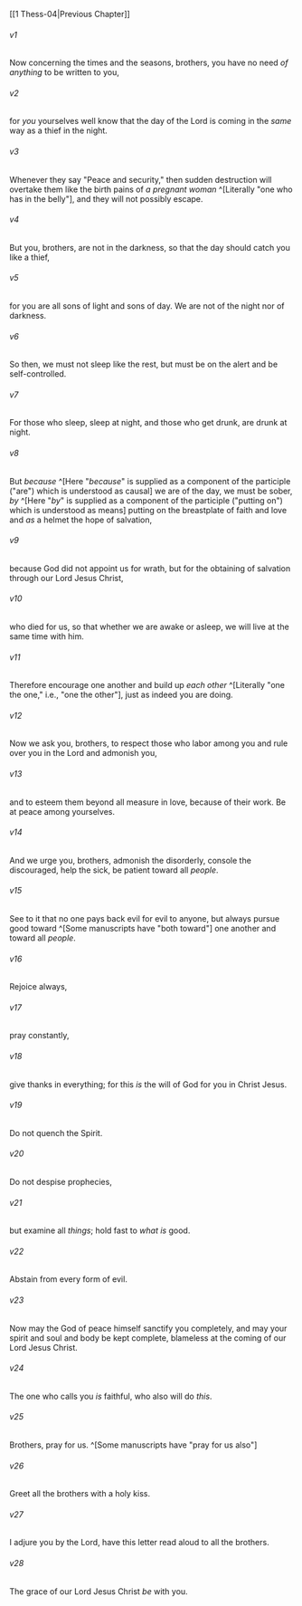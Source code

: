 ﻿---
aliases:
  - 1 Thessalonians 5
---

[[1 Thess-04|Previous Chapter]]

###### v1
Now concerning the times and the seasons, brothers, you have no need _of anything_ to be written to you,

###### v2
for _you_ yourselves well know that the day of the Lord is coming in the _same_ way as a thief in the night.

###### v3
Whenever they say "Peace and security," then sudden destruction will overtake them like the birth pains of _a pregnant woman_ ^[Literally "one who has in the belly"], and they will not possibly escape.

###### v4
But you, brothers, are not in the darkness, so that the day should catch you like a thief,

###### v5
for you are all sons of light and sons of day. We are not of the night nor of darkness.

###### v6
So then, we must not sleep like the rest, but must be on the alert and be self-controlled.

###### v7
For those who sleep, sleep at night, and those who get drunk, are drunk at night.

###### v8
But _because_ ^[Here "_because_" is supplied as a component of the participle ("are") which is understood as causal] we are of the day, we must be sober, _by_ ^[Here "_by_" is supplied as a component of the participle ("putting on") which is understood as means] putting on the breastplate of faith and love and _as_ a helmet the hope of salvation,

###### v9
because God did not appoint us for wrath, but for the obtaining of salvation through our Lord Jesus Christ,

###### v10
who died for us, so that whether we are awake or asleep, we will live at the same time with him.

###### v11
Therefore encourage one another and build up _each other_ ^[Literally "one the one," i.e., "one the other"], just as indeed you are doing.

###### v12
Now we ask you, brothers, to respect those who labor among you and rule over you in the Lord and admonish you,

###### v13
and to esteem them beyond all measure in love, because of their work. Be at peace among yourselves.

###### v14
And we urge you, brothers, admonish the disorderly, console the discouraged, help the sick, be patient toward all _people_.

###### v15
See to it that no one pays back evil for evil to anyone, but always pursue good toward ^[Some manuscripts have "both toward"] one another and toward all _people_.

###### v16
Rejoice always,

###### v17
pray constantly,

###### v18
give thanks in everything; for this _is_ the will of God for you in Christ Jesus.

###### v19
Do not quench the Spirit.

###### v20
Do not despise prophecies,

###### v21
but examine all _things_; hold fast to _what is_ good.

###### v22
Abstain from every form of evil.

###### v23
Now may the God of peace himself sanctify you completely, and may your spirit and soul and body be kept complete, blameless at the coming of our Lord Jesus Christ.

###### v24
The one who calls you _is_ faithful, who also will do _this_.

###### v25
Brothers, pray for us. ^[Some manuscripts have "pray for us also"]

###### v26
Greet all the brothers with a holy kiss.

###### v27
I adjure you by the Lord, have this letter read aloud to all the brothers.

###### v28
The grace of our Lord Jesus Christ _be_ with you.